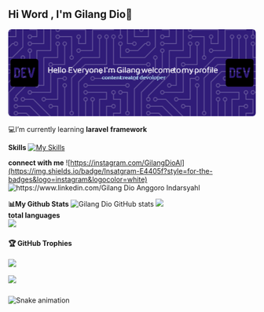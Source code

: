 ## Hi Word , I'm Gilang Dio👋

![GilangDio](img/github-header-image.png)



<!-- # 📊 GitHub Stats:
![](https://github-readme-stats.vercel.app/api?username=GilangDio&theme=dark&hide_border=false&include_all_commits=false&count_private=false)<br/>
![](https://nirzak-streak-stats.vercel.app/?user=GilangDio&theme=dark&hide_border=false)<br/>
![](https://github-readme-stats.vercel.app/api/top-langs/?username=GilangDio&theme=dark&hide_border=false&include_all_commits=false&count_private=false&layout=compact)

## 🏆 GitHub Trophies
![](https://github-profile-trophy.vercel.app/?username=GilangDio&theme=radical&no-frame=false&no-bg=false&margin-w=4)

---
[![](https://visitcount.itsvg.in/api?id=GilangDio&icon=0&color=0)](https://visitcount.itsvg.in) -->

<!-- Proudly created with GPRM ( https://gprm.itsvg.in ) -->

💻I’m currently learning **laravel** **framework**

**Skills**
[![My Skills](https://skillicons.dev/icons?i=html,css,js,php,python,laravel)](https://skillicons.dev)

**connect with me**
![https://instagram.com/GilangDioAl](https://img.shields.io/badge/Insatgram-E4405f?style=for-the-badges&logo=instagram&logocolor=white) ![https://www.linkedin.com/Gilang Dio Anggoro Indarsyahl](https://img.shields.io/badge/linkedin-007785?style=for-the-badges&logo=linkedin&logocolor=white)

**📊My Github Stats**
![Gilang Dio GitHub stats](https://github-readme-stats.vercel.app/api?username=GilangDio&hide=contribs,prs&show_icons=true&theme=github_dark)
![](https://nirzak-streak-stats.vercel.app/?user=GilangDio&theme=dark&hide_border=false)<br/>
**total languages**   
![](https://github-readme-stats.vercel.app/api/top-langs/?username=GilangDio&theme=dark&hide_border=false&include_all_commits=false&count_private=false&layout=compact)

#### 🏆 GitHub Trophies
![](https://github-profile-trophy.vercel.app/?username=GilangDio&theme=radical&no-frame=false&no-bg=false&margin-w=4)


[![](https://visitcount.itsvg.in/api?id=GilangDio&icon=0&color=0)](https://visitcount.itsvg.in)

<picture>
  
</picture>

###

<img src="https://raw.githubusercontent.com/gilangdio/gilangdio/output/snake.svg" alt="Snake animation" />

###